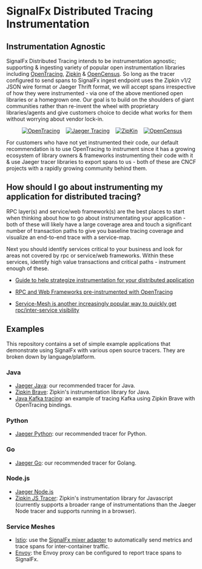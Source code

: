 # SignalFx Distributed Tracing Instrumentation

## Instrumentation Agnostic

SignalFx Distributed Tracing intends to be instrumentation agnostic; supporting
& ingesting variety of popular open instrumentation libraries including 
[OpenTracing](http://opentracing.io/), [Zipkin](https://zipkin.io/) &
[OpenCensus](https://opencensus.io/). So long as the tracer configured to send spans to
SignalFx ingest endpoint uses the Zipkin v1/2 JSON wire format or Jaeger Thrift
format, we will accept spans irrespective of how they were instrumented - via
one of the above mentioned open libraries or a homegrown one. Our goal is to
build on the shoulders of giant communities rather than re-invent the wheel with
proprietary libraries/agents and give customers choice to decide what works for
them without worrying about vendor lock-in.

<p align="center">
  <a href="https://opentracing.io">
  <img src="https://avatars2.githubusercontent.com/u/15482765?s=100&v=4"
       alt="OpenTracing" /></a>
  &nbsp;&nbsp;
  <a href="https://jaegertracing.io">
  <img src="https://avatars3.githubusercontent.com/u/28545596?s=100&v=4"
       alt="Jaeger Tracing" /></a>
  &nbsp;&nbsp;
  <a href="https://zipkin.io">
  <img src="https://avatars3.githubusercontent.com/u/11860887?s=100&v=4"
       alt="ZipKin" /></a>
    &nbsp;&nbsp;
  <a href="https://opencensus.io">
  <img src="https://avatars3.githubusercontent.com/u/26944525?s=100&v=4"
       alt="OpenCensus" /></a>
</p>

For customers who have not yet instrumented their code, our default
recommendation is to use OpenTracing to instrument since it has a growing
ecosystem of library owners & frameworks instrumenting their code with it & use
Jaeger tracer libraries to export spans to us - both of these are CNCF projects
with a rapidly growing community behind them.

## How should I go about instrumenting my application for distributed tracing?
RPC layer(s) and service/web framework(s) are the best places to start when thinking about
how to go about instrumentating your application - both of these will likely have 
a large coverage area and touch a significant number of transaction paths to give
you baseline tracing coverage and visualize an end-to-end trace with a service-map.

Next you should identify services critical to your business and look for areas 
not covered by rpc or service/web frameworks. Within these services, identify high value
transactions and critical paths - instrument enough of these.


- [Guide to help strategize instrumentation for your distributed application](http://opentracing.io/documentation/pages/instrumentation/instrumenting-large-systems.html)

- [RPC and Web Frameworks pre-instrumented with OpenTracing](http://github.com/opentracing-contrib)

- [Service-Mesh is another increasingly popular way to quickly get rpc/inter-service visibility](http://istio.io/docs/tasks/telemetry/distributed-tracing/)



## Examples

This repository contains a set of simple example applications that demonstrate
using SignalFx with various open source tracers.  They are broken down by
language/platform.

### Java

- [Jaeger Java](./jaeger-java): our recommended tracer for Java.
- [Zipkin Brave](./zipkin-brave-java): Zipkin's instrumentation library for
  Java.
- [Java Kafka tracing](./opentracing-kafka-java): an example of tracing Kafka
  using Zipkin Brave with OpenTracing bindings.

### Python

- [Jaeger Python](./jaeger-python): our recommended tracer for Python.

### Go

- [Jaeger Go](./jaeger-go): our recommended tracer for Golang.

### Node.js

- [Jaeger Node.js](./jaeger-nodejs)
- [Zipkin JS Tracer](./zipkin-js): Zipkin's instrumentation library for
  Javascript (currently supports a broader range of instrumentations than the
  Jaeger Node tracer and supports running in a browser).

### Service Meshes

- [Istio](./istio): use the [SignalFx mixer
  adapter](https://istio.io/docs/reference/config/policy-and-telemetry/adapters/signalfx/)
  to automatically send metrics and trace spans for inter-container traffic.
- [Envoy](./envoy): the Envoy proxy can be configured to report trace spans to
  SignalFx.
